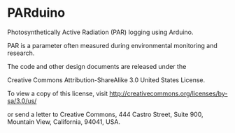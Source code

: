 PARduino
========

Photosynthetically Active Radiation (PAR) logging using Arduino.

PAR is a parameter often measured during environmental monitoring and research.

The code and other design documents are released under the

Creative Commons Attribution-ShareAlike 3.0 United States License. 

To view a copy of this license, visit http://creativecommons.org/licenses/by-sa/3.0/us/ 

or send a letter to Creative Commons, 444 Castro Street, Suite 900, Mountain View, California, 94041, USA.
